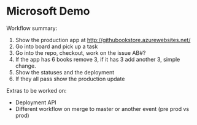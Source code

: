 # Microsoft Demo

Workflow summary:
 1. Show the production app at http://githubookstore.azurewebsites.net/
 2. Go into board and pick up a task
 3. Go into the repo, checkout, work on the issue AB#?
 4. If the app has 6 books remove 3, if it has 3 add another 3, simple change.
 5. Show the statuses and the deployment 
 6. If they all pass show the production update
 
 Extras to be worked on:
  - Deployment API
  - Different workflow on merge to master or another event (pre prod vs prod)
